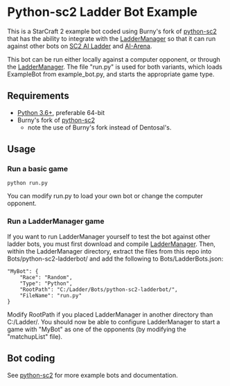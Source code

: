 # Python-sc2 Ladder Bot Example
This is a StarCraft 2 example bot coded using Burny's fork of [python-sc2](https://github.com/BurnySc2/python-sc2/) that has the ability to integrate with the [LadderManager](https://github.com/Cryptyc/Sc2LadderServer) so that it can run against other bots on [SC2 AI Ladder](http://sc2ai.net) and [AI-Arena](http://ai-arena.net).

This bot can be run either locally against a computer opponent, or through the [LadderManager](https://github.com/Cryptyc/Sc2LadderServer). The file "run.py" is used for both variants, which loads ExampleBot from example_bot.py, and starts the appropriate game type.

## Requirements
* [Python 3.6+](https://www.python.org/downloads/), preferable 64-bit
* Burny's fork of [python-sc2](https://github.com/BurnySc2/python-sc2/)
    * note the use of Burny's fork instead of Dentosal's.

## Usage

### Run a basic game 
```
python run.py
```
You can modify run.py to load your own bot or change the computer opponent.

### Run a LadderManager game
If you want to run LadderManager yourself to test the bot against other ladder bots, you must first download and compile [LadderManager](https://github.com/Cryptyc/Sc2LadderServer). Then, within the LadderManager directory, extract the files from this repo into Bots/python-sc2-ladderbot/ and add the following to Bots/LadderBots.json:
```
"MyBot": {
    "Race": "Random",
    "Type": "Python",
    "RootPath": "C:/Ladder/Bots/python-sc2-ladderbot/",
    "FileName": "run.py"
}
```
Modify RootPath if you placed LadderManager in another directory than C:/Ladder/. You should now be able to configure LadderManager to start a game with "MyBot" as one of the opponents (by modifying the "matchupList" file).

## Bot coding
See [python-sc2](https://github.com/BurnySc2/python-sc2/) for more example bots and documentation.
